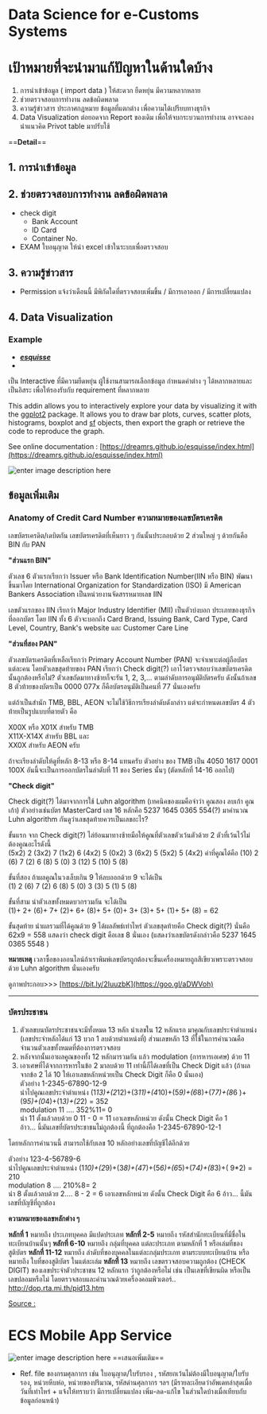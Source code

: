 
Data Science for e-Customs Systems
===

# เป้าหมายที่จะนำมาแก้ปัญหาในด้านใดบ้าง

1. การนำเข้าข้อมูล ( import data ) ให้สะดวก ยืดหยุ่น มีความหลากหลาย 
3. ช่วยตรวจสอบการทำงาน ลดข้อผิดพลาด
4. ความรู้ข่าวสาร ประกาศกฎหมาย ข้อมูลที่แตกต่าง เพื่อความได้เปรียบทางธุรกิจ
5. Data Visualization ต่อยอดจาก Report ของเดิม เพื่อให้จบกระบวนการทำงาน อาจจะลองนำแนวคิด Privot table มาปรับใช้

 ==**Detail**==
 
## 1. การนำเข้าข้อมูล




## 2. ช่วยตรวจสอบการทำงาน ลดข้อผิดพลาด

- check digit 
	- Bank Account
	- ID Card
	- Container No.
- EXAM ใบอนุญาต ให้นำ excel เข้าในระบบเพื่อตรวจสอบ



## 3. ความรู้ข่าวสาร
- Permission แจ้งว่าเดือนนี้ มีพิกัดใดที่ตรวจสอบเพิ่มขึ้น / มีการเอาออก / มีการเปลี่ยนแปลง



## 4. Data Visualization 

### Example


- [**_esquisse_**](https://github.com/dreamRs/esquisse) 
- 
เป็น Interactive ที่มีความยืดหยุ่น ผู้ใช้งานสามารถเลือกข้อมูล กำหนดค่าต่าง ๆ ได้หลากหลายและเป็นอิสระ เพื่อให้รองรับกับ requirement ที่หลากหลาย 

This addin allows you to interactively explore your data by visualizing it with the  [ggplot2](https://github.com/tidyverse/ggplot2)  package. It allows you to draw bar plots, curves, scatter plots, histograms, boxplot and  [sf](https://github.com/r-spatial/sf)  objects, then export the graph or retrieve the code to reproduce the graph.

See online documentation :  [https://dreamrs.github.io/esquisse/index.html](https://dreamrs.github.io/esquisse/index.html)


![enter image description here](https://github.com/dreamRs/esquisse/raw/master/man/figures/esquisse.gif)


## ข้อมูลเพิ่มเติม

### Anatomy of Credit Card Number ความหมายของเลขบัตรเครดิต

เลขบัตรเครดิต/เดบิตกัน เลขบัตรเครดิตที่เห็นยาว ๆ กันนั้นประกอบด้วย 2 ส่วนใหญ่ ๆ ด้วยกันคือ BIN กับ PAN

**"ส่วนแรก BIN"**

ตัวเลข 6 ตัวแรกเรียกว่า Issuer หรือ Bank Identification Number(IIN หรือ BIN) พัฒนาขึ้นมาโดย International Organization for Standardization (ISO) มี American Bankers Association เป็นหน่วยงานจัดสรรหมายเลข IIN

เลขตัวแรกของ IIN เรียกว่า Major Industry Identifier (MII) เป็นตัวบ่งบอก ประเภทของธุรกิจที่ออกบัตร โดย IIN ทั้ง 6 ตัวจะบอกถึง Card Brand, Issuing Bank, Card Type, Card Level, Country, Bank's website และ Customer Care Line

**"ส่วนที่สอง PAN"**

ตัวเลขบัตรเครดิตที่เหลือเรียกว่า Primary Account Number (PAN) จะจำเพาะต่อผู้ถือบัตรแต่ละคน โดยตัวเลขสุดท้ายของ PAN เรียกว่า Check digit(?) เอาไว้ตรวจสอบว่าเลขบัตรเครดิตนั้นถูกต้องหรือไม่? ตัวเลขถัดมาทางซ้ายก็จะรัน 1, 2, 3,... ตามลำดับการอนุมัติบัตรครับ ดังนั้นถ้าเลข 8 ตัวท้ายของบัตรเป็น 0000 077x ก็คือบัตรอนุมัติเป็นคนที่ 77 นั่นเองครับ

แต่ถ้าเป็นสำนัก TMB, BBL, AEON จะไม่ใช้วิธีการเรียงลำดับดังกล่าว แต่จะกำหนดเลขบัตร 4 ตัวท้ายเป็นรูปแบบที่ตายตัว คือ

X00X หรือ X01X สำหรับ TMB  
X11X-X14X สำหรับ BBL และ  
XX0X สำหรับ AEON ครับ

ถ้าจะเรียงลำดับให้ดูที่หลัก 8-13 หรือ 8-14 แทนครับ ตัวอย่าง ของ TMB เป็น 4050 1617 0001 100X อันนี้จะเป็นการออกบัตรในลำดับที่ 11 ของ Series นั้นๆ (ตัดหลักที่ 14-16 ออกไป)

**"Check digit"**

Check digit(?) ได้มาจากการใช้ Luhn algorithm (เทคนิคของผมคือจำว่า คูณสอง ลบเก้า คูณเก้า) ตัวอย่างเช่นบัตร MasterCard เลข 16 หลักคือ 5237 1645 0365 554(?) มาคำนวณ Luhn algorithm กันดูว่าเลขสุดท้ายควรเป็นเลขอะไร?

ขั้นแรก จาก Check digit(?) ไล่ย้อนมาทางซ้ายมือให้คูณที่ตัวเลขตัวเว้นตัวด้วย 2 ตัวที่เว้นไว้ไม่ต้องคูณอะไรดังนี้  
(5x2) 2 (3x2) 7 (1x2) 6 (4x2) 5 (0x2) 3 (6x2) 5 (5x2) 5 (4x2) ค่าที่คูณได้คือ (10) 2 (6) 7 (2) 6 (8) 5 (0) 3 (12) 5 (10) 5 (8)

ขั้นที่สอง ถ้าผลคูณในวงเล็บเกิน 9 ให้ลบออกด้วย 9 จะได้เป็น  
(1) 2 (6) 7 (2) 6 (8) 5 (0) 3 (3) 5 (1) 5 (8)

ขั้นที่สาม นำตัวเลขทั้งหมดบวกรวมกัน จะได้เป็น  
(1)+ 2+ (6)+ 7+ (2)+ 6+ (8)+ 5+ (0)+ 3+ (3)+ 5+ (1)+ 5+ (8) = 62

ขั้นสุดท้าย นำผลรวมที่ได้คูณด้วย 9 ได้ผลลัพธ์เท่าไหร่ ตัวเลขสุดท้ายคือ Check digit(?) นั่นคือ  
62x9 = 558 แสดงว่า check digit คือเลข 8 นั่นเอง (แสดงว่าเลขบัตรดังกล่าวคือ 5237 1645 0365 5548 )

**หมายเหตุ** เวลาซื้อของออนไลน์ถ้าเราพิมพ์เลขบัตรถูกต้องจะขึ้นเครื่องหมายถูกสีเขียวเพราะตรวจสอบด้วย Luhn algorithm นั่นเองครับ  
  
ดูภาพประกอบ>>> [https://bit.ly/2IuuzbK](https://goo.gl/aDWVoh)

---

### บัตรประชาชน


1. ตัวเลขบนบัตรประชาชนจะมีทั้งหมด 13 หลัก นำเลขใน 12 หลักแรก มาคูณกับเลขประจำตำแหน่ง (เลขประจำหลักได้แก่ 13 บวก 1 ลบด้วยตำแหน่งที่) ส่วนเลขหลัก 13 ที่ใช้ในการคำนวณคือจำนวนตัวเลขทั้งหมดที่ต้องการตรวจสอบ  
2. หลังจากนั้นเอาผลคูณของทั้ง 12 หลักมารวมกัน แล้ว modulation (การหารเอเศษ) ด้วย 11  
3. เอาเศษที่ได้จากการหารในข้อ 2 มาลบด้วย 11 เท่านี้ก็ได้เลขที่เป็น Check Digit แล้ว (ถ้าผลจากข้อ 2 ได้ 10 ให้เอาเลขหลักหน่วยเป็น Check Digit ก็คือ 0 นั้นเอง)  
ตัวอย่าง 1-2345-67890-12-9  
นำไปคูณเลขประจำตำแหน่ง (1*13)+(2*12)+(3*11)+(4*10)+(5*9)+(6*8)+(7*7)+(8*6 )+(9*5)+(0*4)+(1*3)+(2*2) = 352  
modulation 11 .... 352%11= 0  
นำ 11 ตั้งแล้วลบด้วย 0 11 - 0 = 11 เอาเลขหลักหน่วย ดังนั้น Check Digit คือ 1  
อ้าว... นี้มันเลขที่บัตรประชาชนไม่ถูกต้องนี้ ที่ถูกต้องคือ 1-2345-67890-12-1  
  
โดยหลักการคำนวนนี้ สามารถใช้กับเลข 10 หลักอย่างเลขที่บัญชีได้อีกด้วย  
  
ตัวอย่าง 123-4-56789-6  
นำไปคูณเลขประจำตำแหน่ง (1*10)+(2*9)+(3*8)+(4*7)+(5*6)+(6*5)+(7*4)+(8*3)+( 9*2) = 210  
modulation 8 .... 210%8= 2  
นำ 8 ตั้งแล้วลบด้วย 2.... 8 - 2 = 6 เอาเลขหลักหน่วย ดังนั้น Check Digit คือ 6 อ้าว... นี้มันเลขที่บัญชีที่ถูกต้อง

**ความหมายของเลขหลักต่าง ๆ**

**หลักที่ 1** หมายถึง ประเภทบุคคล มีแปดประเภท 
**หลักที่ 2-5** หมายถึง รหัสสำนักทะเบียนที่มีชื่อในทะเบียนบ้านนั้นๆ 
**หลักที่ 6-10** หมายถึง กลุ่มที่บุคคล แต่ละประเภท ตามหลักที่ 1 
หรือเล่มที่ของสูติบัตร 
**หลักที่ 11-12** หมายถึง ลำดับที่ของบุคคลในแต่ละกลุ่มประเภท 
ตามระบบทะเบียนบ้าน หรือหมายถึง ใบที่ของสูติบัตร ในแต่ละเล่ม 
**หลักที่ 13** หมายถึง เลขตรวจสอบความถูกต้อง (CHECK DIGIT) 
ของเลขประจำตัวประชาชน 12 หลักแรก ว่าถูกต้องหรือไม่ 
เช่น เป็นเลขที่เขียนผิด หรือเป็นเลขปลอมหรือไม่ 
โดยตรวจสอบและคำนวณด้วยเครื่องคอมพิวเตอร์.. 
http://dop.rta.mi.th/pid13.htm

[Source :](http://musicjusk.blogspot.com/2010/04/blog-post_10.html)


ECS Mobile App Service
===

![enter image description here](https://gitlab.com/yosarawut/e-library/raw/master/Document/Job/ECS/img/Screen_Shot_2562-09-09_at_09.22.42.png?inline=false)
==เสนอเพิ่มเติม==
- Ref. file ของกรมศุลกากร เช่น ใบอนุญาต/ใบรับรอง , รหัสยกเว้นไม่ต้องมีใบอนุญาต/ใบรับรอง, หน่วยหีบห่อ, หน่วยของปริมาณ, รหัสด่านศุลกากร ฯลฯ (มีรายละเอียดว่าอัพเดทล่าสุดเมื่อวันที่เท่าไหร่ + แจ้งให้ทราบว่า มีการเปลี่ยนแปลง เพิ่ม-ลด-แก้ไข ในส่วนใดบ้างเมื่อเทียบกับข้อมูลก่อนหน้า)
<!--stackedit_data:
eyJoaXN0b3J5IjpbLTQ3NjAxOTY1OCwtOTMxMjQwMDQwLC0xOD
U5NTI2NDQ0XX0=
-->